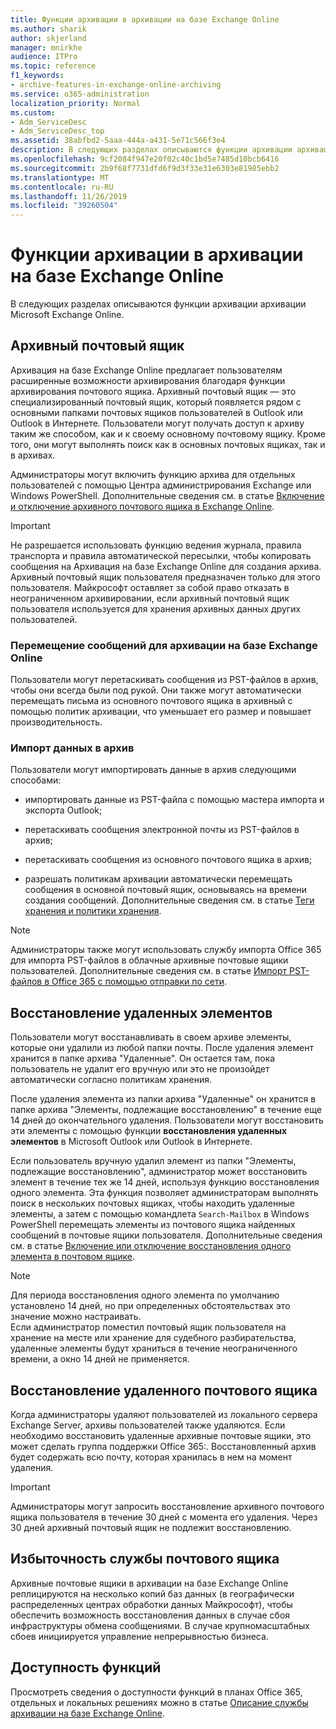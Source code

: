 ```yaml
---
title: Функции архивации в архивации на базе Exchange Online
ms.author: sharik
author: skjerland
manager: mnirkhe
audience: ITPro
ms.topic: reference
f1_keywords:
- archive-features-in-exchange-online-archiving
ms.service: o365-administration
localization_priority: Normal
ms.custom:
- Adm_ServiceDesc
- Adm_ServiceDesc_top
ms.assetid: 38abfbd2-5aaa-444a-a431-5e71c566f3e4
description: В следующих разделах описываются функции архивации архивации Microsoft Exchange Online.
ms.openlocfilehash: 9cf2084f947e20f02c40c1bd5e7485d10bcb6416
ms.sourcegitcommit: 2b9f68f7731dfd6f9d3f33e31e6303e81985ebb2
ms.translationtype: MT
ms.contentlocale: ru-RU
ms.lasthandoff: 11/26/2019
ms.locfileid: "39260504"
---
```

# <a name="archive-features-in-exchange-online-archiving"></a>Функции архивации в архивации на базе Exchange Online

В следующих разделах описываются функции архивации архивации Microsoft Exchange Online.
  
## <a name="archive-mailbox"></a>Архивный почтовый ящик

Архивация на базе Exchange Online предлагает пользователям расширенные возможности архивирования благодаря функции архивирования почтового ящика. Архивный почтовый ящик — это специализированный почтовый ящик, который появляется рядом с основными папками почтовых ящиков пользователей в Outlook или Outlook в Интернете. Пользователи могут получать доступ к архиву таким же способом, как и к своему основному почтовому ящику. Кроме того, они могут выполнять поиск как в основных почтовых ящиках, так и в архивах.
  
Администраторы могут включить функцию архива для отдельных пользователей с помощью Центра администрирования Exchange или Windows PowerShell. Дополнительные сведения см. в статье [Включение и отключение архивного почтового ящика в Exchange Online](https://docs.microsoft.com/office365/securitycompliance/enable-archive-mailboxes).
  
> [!IMPORTANT]
>  Не разрешается использовать функцию ведения журнала, правила транспорта и правила автоматической пересылки, чтобы копировать сообщения на Архивация на базе Exchange Online для создания архива. <br/>
>  Архивный почтовый ящик пользователя предназначен только для этого пользователя. Майкрософт оставляет за собой право отказать в неограниченном архивировании, если архивный почтовый ящик пользователя используется для хранения архивных данных других пользователей. 
  
### <a name="move-messages-to-exchange-online-archiving"></a>Перемещение сообщений для архивации на базе Exchange Online

Пользователи могут перетаскивать сообщения из PST-файлов в архив, чтобы они всегда были под рукой. Они также могут автоматически перемещать письма из основного почтового ящика в архивный с помощью политик архивации, что уменьшает его размер и повышает производительность. 
  
### <a name="import-data-to-the-archive"></a>Импорт данных в архив

Пользователи могут импортировать данные в архив следующими способами:
  
- импортировать данные из PST-файла с помощью мастера импорта и экспорта Outlook;
    
- перетаскивать сообщения электронной почты из PST-файлов в архив;
    
- перетаскивать сообщения из основного почтового ящика в архив;
    
- разрешать политикам архивации автоматически перемещать сообщения в основной почтовый ящик, основываясь на времени создания сообщений. Дополнительные сведения см. в статье [Теги хранения и политики хранения](https://docs.microsoft.com/Exchange/policy-and-compliance/mrm/retention-tags-and-retention-policies).
    
> [!NOTE]
> Администраторы также могут использовать службу импорта Office 365 для импорта PST-файлов в облачные архивные почтовые ящики пользователей. Дополнительные сведения см. в статье [Импорт PST-файлов в Office 365 с помощью отправки по сети](https://docs.microsoft.com/office365/securitycompliance/use-network-upload-to-import-pst-files). 
  
## <a name="deleted-item-recovery"></a>Восстановление удаленных элементов

Пользователи могут восстанавливать в своем архиве элементы, которые они удалили из любой папки почты. После удаления элемент хранится в папке архива "Удаленные". Он остается там, пока пользователь не удалит его вручную или это не произойдет автоматически согласно политикам хранения.
  
После удаления элемента из папки архива "Удаленные" он хранится в папке архива "Элементы, подлежащие восстановлению" в течение еще 14 дней до окончательного удаления. Пользователи могут восстановить эти элементы с помощью функции **восстановления удаленных элементов** в Microsoft Outlook или Outlook в Интернете. 
  
Если пользователь вручную удалил элемент из папки "Элементы, подлежащие восстановлению", администратор может восстановить элемент в течение тех же 14 дней, используя функцию восстановления одного элемента. Эта функция позволяет администраторам выполнять поиск в нескольких почтовых ящиках, чтобы находить удаленные элементы, а затем с помощью командлета  `Search-Mailbox` в Windows PowerShell перемещать элементы из почтового ящика найденных сообщений в почтовые ящики пользователя. Дополнительные сведения см. в статье [Включение или отключение восстановления одного элемента в почтовом ящике](https://docs.microsoft.com/office365/securitycompliance/use-network-upload-to-import-pst-files).
  
> [!NOTE]
>  Для периода восстановления одного элемента по умолчанию установлено 14 дней, но при определенных обстоятельствах это значение можно настраивать. <br/>
>  Если администратор поместил почтовый ящик пользователя на хранение на месте или хранение для судебного разбирательства, удаленные элементы будут храниться в течение неограниченного времени, а окно 14 дней не применяется. 
  
## <a name="deleted-mailbox-recovery"></a>Восстановление удаленного почтового ящика

Когда администраторы удаляют пользователей из локального сервера Exchange Server, архивы пользователей также удаляются. Если необходимо восстановить удаленные архивные почтовые ящики, это может сделать группа поддержки Office 365:. Восстановленный архив будет содержать всю почту, которая хранилась в нем на момент удаления.
  
> [!IMPORTANT]
> Администраторы могут запросить восстановление архивного почтового ящика пользователя в течение 30 дней с момента его удаления. Через 30 дней архивный почтовый ящик не подлежит восстановлению. 
  
## <a name="mailbox-service-redundancy"></a>Избыточность службы почтового ящика

Архивные почтовые ящики в архивации на базе Exchange Online реплицируются на несколько копий баз данных (в географически распределенных центрах обработки данных Майкрософт), чтобы обеспечить возможность восстановления данных в случае сбоя инфраструктуры обмена сообщениями. В случае крупномасштабных сбоев инициируется управление непрерывностью бизнеса. 
  
## <a name="feature-availability"></a>Доступность функций

Просмотреть сведения о доступности функций в планах Office 365, отдельных и локальных решениях можно в статье [Описание службы архивации на базе Exchange Online](exchange-online-archiving-service-description.md).
  
